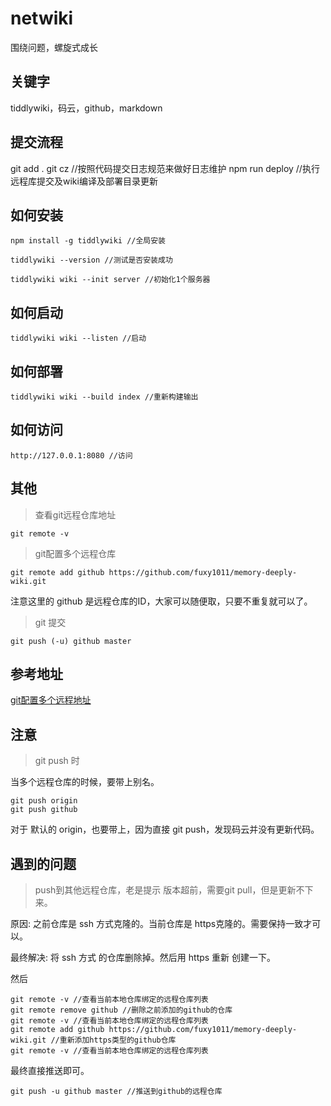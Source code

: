 # netwiki

围绕问题，螺旋式成长

## 关键字

tiddlywiki，码云，github，markdown

## 提交流程

git add .
git cz //按照代码提交日志规范来做好日志维护
npm run deploy //执行远程库提交及wiki编译及部署目录更新

## 如何安装

```
npm install -g tiddlywiki //全局安装

tiddlywiki --version //测试是否安装成功

tiddlywiki wiki --init server //初始化1个服务器
```

## 如何启动

```
tiddlywiki wiki --listen //启动
```

## 如何部署

```
tiddlywiki wiki --build index //重新构建输出
```

## 如何访问

```
http://127.0.0.1:8080 //访问
```

## 其他

> 查看git远程仓库地址

```git remote -v``` 

> git配置多个远程仓库

```
git remote add github https://github.com/fuxy1011/memory-deeply-wiki.git
```

注意这里的 github 是远程仓库的ID，大家可以随便取，只要不重复就可以了。

> git 提交

```
git push (-u) github master
```

## 参考地址

[git配置多个远程地址](https://blog.csdn.net/wudajushi/article/details/52038459?utm_medium=distribute.pc_relevant_t0.none-task-blog-BlogCommendFromMachineLearnPai2-1.nonecase&depth_1-utm_source=distribute.pc_relevant_t0.none-task-blog-BlogCommendFromMachineLearnPai2-1.nonecase)

## 注意

> git push 时

当多个远程仓库的时候，要带上别名。

```
git push origin
git push github
```

对于 默认的 origin，也要带上，因为直接 git push，发现码云并没有更新代码。

## 遇到的问题

> push到其他远程仓库，老是提示 版本超前，需要git pull，但是更新不下来。

原因: 之前仓库是 ssh 方式克隆的。当前仓库是 https克隆的。需要保持一致才可以。

最终解决: 将 ssh 方式 的仓库删除掉。然后用 https 重新 创建一下。

然后

```
git remote -v //查看当前本地仓库绑定的远程仓库列表
git remote remove github //删除之前添加的github的仓库
git remote -v //查看当前本地仓库绑定的远程仓库列表
git remote add github https://github.com/fuxy1011/memory-deeply-wiki.git //重新添加https类型的github仓库
git remote -v //查看当前本地仓库绑定的远程仓库列表
```

最终直接推送即可。

```
git push -u github master //推送到github的远程仓库
```